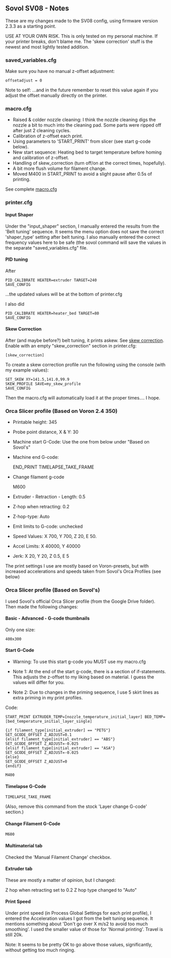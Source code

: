 ## Sovol SV08 - Notes

These are my changes made to the SV08 config, using firmware version 2.3.3 as a starting point.

USE AT YOUR OWN RISK. This is only tested on my personal machine. If your printer breaks, don't blame me.
The 'skew correction' stuff is the newest and most lightly tested addition.

### saved_variables.cfg

Make sure you have no manual z-offset adjustment:

	offsetadjust = 0

Note to self: ...and in the future remember to reset this value again if you adjust the offset manually directly on the printer.

### macro.cfg

 * Raised & colder nozzle cleaning: I think the nozzle cleaning digs the nozzle a bit to much into the cleaning pad. Some parts were ripped off after just 2 cleaning cycles.
 * Calibration of z-offset each print.
 * Using parameters to 'START_PRINT' from slicer (see start g-code below).
 * New start sequence: Heating bed to target temperature before homing and calibration of z-offset.
 * Handling of skew_correction (turn off/on at the correct times, hopefully).
 * A bit more flush volume for filament change.
 * Moved M400 in START_PRINT to avoid a slight pause after 0.5s of printing.
 
 See complete [macro.cfg](macro.cfg)

### printer.cfg

#### Input Shaper

Under the "input_shaper" section, I manually entered the results from the 'Belt tuning' sequence. 
It seems the menu option does not save the correct 'shaper_type' setting after belt tuning. 
I also manually entered the correct frequency values here to be safe (the sovol command will save the values in the separate "saved_variables.cfg" file.

#### PID tuning

After 

	PID_CALIBRATE HEATER=extruder TARGET=240
	SAVE_CONFIG
	
...the updated values will be at the bottom of printer.cfg 

I also did

	PID_CALIBRATE HEATER=heater_bed TARGET=80
	SAVE_CONFIG

#### Skew Correction

After (and maybe before?) belt tuning, it prints askew. See [skew correction](https://www.klipper3d.org/Skew_Correction.html).
Enable with an empty "skew_correction" section in printer.cfg:

	[skew_correction]

To create a skew correction profile run the following using the console (with my example values):

	SET_SKEW XY=141.5,141.0,99.9
	SKEW_PROFILE SAVE=my_skew_profile
	SAVE_CONFIG
	
Then the macro.cfg will automatically load it at the proper times.... I hope.

### Orca Slicer profile (Based on Voron 2.4 350)

 * Printable height: 345
 * Probe point distance, X & Y: 30
 * Machine start G-Code: Use the one from below under "Based on Sovol's"
 * Machine end G-code:

	END_PRINT
	TIMELAPSE_TAKE_FRAME
	
 * Change filament g-code

	M600
	
 * Extruder - Retraction - Length: 0.5
 * Z-hop when retracting: 0.2
 * Z-hop-type: Auto
 * Emit limits to G-code: unchecked
 * Speed Values: X 700, Y 700, Z 20, E 50. 
 * Accel Limits: X 40000, Y 40000
 * Jerk: X 20, Y 20, Z 0.5, E 5

The print settings I use are mostly based on Voron-presets, but with increased accelerations and speeds taken from Sovol's Orca Profiles (see below)


### Orca Slicer profile (Based on Sovol's)

I used Sovol's official Orca Slicer profile (from the Google Drive folder). Then made the following changes:

#### Basic - Advanced - G-code thumbnails

Only one size:

	400x300

#### Start G-Code

 * Warning: To use this start g-code you MUST use my macro.cfg

 * Note 1: At the end of the start g-code, there is a section of if-statements. This adjusts the z-offset to my liking based on material. I guess the values will differ for you.

 * Note 2: Due to changes in the priming sequence, I use 5 skirt lines as extra priming in my print profiles.

Code:

	START_PRINT EXTRUDER_TEMP=[nozzle_temperature_initial_layer] BED_TEMP=[bed_temperature_initial_layer_single]

	{if filament_type[initial_extruder] == "PETG"}
	SET_GCODE_OFFSET Z_ADJUST=0.1
	{elsif filament_type[initial_extruder] == "ABS"}
	SET_GCODE_OFFSET Z_ADJUST=-0.025
	{elsif filament_type[initial_extruder] == "ASA"}
	SET_GCODE_OFFSET Z_ADJUST=-0.025
	{else}
	SET_GCODE_OFFSET Z_ADJUST=0
	{endif}

	M400


#### Timelapse G-Code

	TIMELAPSE_TAKE_FRAME

(Also, remove this command from the stock 'Layer change G-code' section.)

#### Change Filament G-Code

	M600

#### Multimaterial tab

Checked the 'Manual Filament Change' checkbox.

#### Extruder tab

These are mostly a matter of opinion, but I changed:

Z hop when retracting set to 0.2
Z hop type changed to "Auto"

#### Print Speed

Under print speed (in Process Global Settings for each print profile), I entered the Acceleration values I got from the belt tuning sequence. 
It mentions something about 'Don't go over X m/s2 to avoid too much smoothing'. 
I used the smaller value of those for 'Normal printing'. Travel is still 20k.

Note: It seems to be pretty OK to go above those values, significantly, without getting too much ringing.
